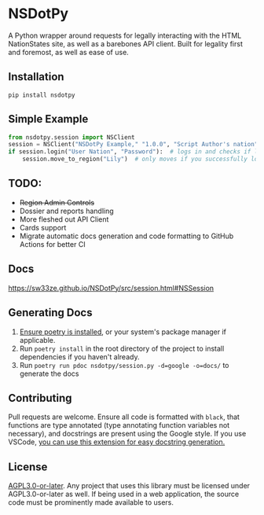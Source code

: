 # NSDotPy
A Python wrapper around requests for legally interacting with the HTML NationStates site, as well as a barebones API client. Built for legality first and foremost, as well as ease of use.

## Installation
``pip install nsdotpy``

## Simple Example
```python
from nsdotpy.session import NSClient
session = NSClient("NSDotPy Example," "1.0.0", "Script Author's nation", "Script User's nation")
if session.login("User Nation", "Password"):  # logs in and checks if login was successful
    session.move_to_region("Lily")  # only moves if you successfully logged in
```
## TODO:
- ~~Region Admin Controls~~
- Dossier and reports handling
- More fleshed out API Client
- Cards support
- Migrate automatic docs generation and code formatting to GitHub Actions for better CI
## Docs
https://sw33ze.github.io/NSDotPy/src/session.html#NSSession
## Generating Docs
1. [Ensure poetry is installed](https://python-poetry.org/docs/#installation), or your system's package manager if applicable.
2. Run ``poetry install`` in the root directory of the project to install dependencies if you haven't already.
3. Run ``poetry run pdoc nsdotpy/session.py -d=google -o=docs/`` to generate the docs
## Contributing
Pull requests are welcome. Ensure all code is formatted with ``black``, that functions are type annotated (type annotating function variables not necessary), and docstrings are present using the Google style. If you use VSCode, [you can use this extension for easy docstring generation.](https://marketplace.visualstudio.com/items?itemName=njpwerner.autodocstring)
## License
[AGPL3.0-or-later](https://choosealicense.com/licenses/agpl-3.0/). Any project that uses this library must be licensed under AGPL3.0-or-later as well. If being used in a web application, the source code must be prominently made available to users.